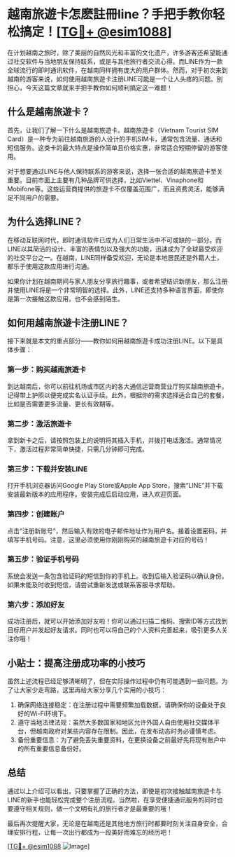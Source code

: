# 越南旅遊卡怎麽註冊line？手把手教你轻松搞定！[[TG💪+ @esim1088](https://t.me/s/esim1088)]

在计划越南之旅时，除了美丽的自然风光和丰富的文化遗产，许多游客还希望能通过社交软件与当地朋友保持联系，或是与其他旅行者交流心得。而LINE作为一款全球流行的即时通讯软件，在越南同样拥有庞大的用户群体。然而，对于初次来到越南的游客来说，如何使用越南旅遊卡注册LINE可能是一个让人头疼的问题。别担心，今天这篇文章就来手把手教你如何顺利搞定这一难题！

## 什么是越南旅遊卡？

首先，让我们了解一下什么是越南旅遊卡。越南旅遊卡（Vietnam Tourist SIM Card）是一种专为前往越南旅游的人设计的手机SIM卡，通常包含流量、通话和短信服务。这类卡的最大特点是操作简单且价格实惠，非常适合短期停留的游客使用。

对于想要通过LINE与他人保持联系的游客来说，选择一张合适的越南旅遊卡至关重要。目前市面上主要有几种品牌可供选择，比如Viettel、Vinaphone和Mobifone等。这些运营商提供的旅遊卡不仅覆盖范围广，而且资费灵活，能够满足不同用户的需要。

## 为什么选择LINE？

在移动互联网时代，即时通讯软件已成为人们日常生活中不可或缺的一部分。而LINE以其简洁的设计、丰富的表情包以及强大的功能，迅速成为了全球最受欢迎的社交平台之一。在越南，LINE同样备受欢迎，无论是本地居民还是外籍人士，都乐于使用这款应用进行沟通。

如果你计划在越南期间与家人朋友分享旅行趣事，或者希望结识新朋友，那么注册并使用LINE将是一个非常明智的选择。此外，LINE还支持多种语言界面，即使你是第一次接触这款应用，也不会感到陌生。

## 如何用越南旅遊卡注册LINE？

接下来就是本文的重点部分——教你如何用越南旅遊卡成功注册LINE。以下是具体步骤：

### 第一步：购买越南旅遊卡

到达越南后，你可以前往机场或市区内的各大通信运营商营业厅购买越南旅遊卡。记得带上护照以便完成实名认证手续。此外，根据你的需求选择适合自己的套餐，比如是否需要更多流量、更长有效期等。

### 第二步：激活旅遊卡

拿到新卡之后，请按照包装上的说明将其插入手机，并拨打电话激活。通常情况下，激活过程非常简单快捷，只需几分钟即可完成。

### 第三步：下载并安装LINE

打开手机浏览器访问Google Play Store或Apple App Store，搜索“LINE”并下载安装最新版本的应用程序。安装完成后启动应用，进入欢迎页面。

### 第四步：创建账户

点击“注册新账号”，然后输入有效的电子邮件地址作为用户名。接着设置密码，并填写手机号码。注意，这里必须使用你刚刚购买的越南旅遊卡对应的号码！

### 第五步：验证手机号码

系统会发送一条包含验证码的短信到你的手机上。收到后输入验证码以确认身份。如果未能及时收到短信，请尝试重新发送或联系客服寻求帮助。

### 第六步：添加好友

成功注册后，就可以开始添加好友啦！你可以通过扫描二维码、搜索ID等方式找到目标用户并发起好友请求。同时也可以将自己的个人资料完善起来，吸引更多人关注你哦！

## 小贴士：提高注册成功率的小技巧

虽然上述流程已经足够清晰明了，但在实际操作过程中仍有可能遇到一些问题。为了让大家少走弯路，这里再给大家分享几个实用的小技巧：

1. 确保网络连接稳定：在注册过程中需要频繁加载数据，请确保你的设备处于良好的Wi-Fi环境下。
2. 遵守当地法律法规：虽然大多数国家和地区允许外国人自由使用社交媒体平台，但越南政府对某些内容存在限制。因此，在发布动态时务必谨慎考虑。
3. 备份重要信息：为了避免丢失重要资料，在更换设备之前最好先将现有账户中的所有重要信息备份好。

## 总结

通过以上介绍可以看出，只要掌握了正确的方法，即使是初次接触越南旅遊卡与LINE的新手也能轻松完成整个注册流程。当然啦，在享受便捷通讯服务的同时也要遵守相关规则，做一个文明有礼的旅行者才是最重要的哦！

最后再次提醒大家，无论是在越南还是其他地方旅行时都要时刻关注自身安全，合理安排行程，让每一次出行都成为一段美好而难忘的经历吧！

[[TG💪+ @esim1088](https://t.me/s/esim1088) ![Image](https://i.postimg.cc/4NQfJmqS/Snipaste-2025-05-13-00-14-12.png)]